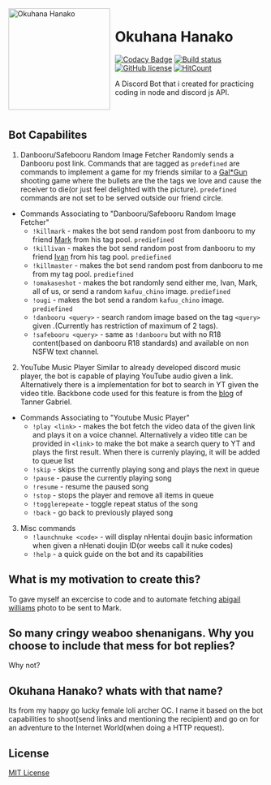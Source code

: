 <img width="200" height="200" align="left" style="float: left; margin: 0 10px 0 0;object-fit:contain" alt="Okuhana Hanako" src="https://raw.githubusercontent.com/BernabePosadas/OkuhanaHanakov2/clumsy_hanako/images/hanako_portrait.png">  

# Okuhana Hanako

[![Codacy Badge](https://app.codacy.com/project/badge/Grade/29ba8ef53cca42bda4cbe9729f22fa89)](https://www.codacy.com/manual/BernabePosadas/OkuhanaHanako?utm_source=github.com&amp;utm_medium=referral&amp;utm_content=BernabePosadas/OkuhanaHanako&amp;utm_campaign=Badge_Grade)
[![Build status](https://ci.appveyor.com/api/projects/status/afp6cat9tmuybasl?svg=true)](https://ci.appveyor.com/project/BernabePosadas/okuhanahanako)
[![GitHub license](https://img.shields.io/github/license/BernabePosadas/OkuhanaHanakov2)](https://github.com/BernabePosadas/OkuhanaHanakov2/blob/clumsy_hanako/LICENSE)
[![HitCount](http://hits.dwyl.com/BernabePosadas/OkuhanaHanakov2.svg)](http://hits.dwyl.com/BernabePosadas/OkuhanaHanakov2)

A Discord Bot that i created for practicing coding in node and discord js API. 
<br/><br/><br/>

## Bot Capabilites

1) Danbooru/Safebooru Random Image Fetcher
  Randomly sends a Danbooru post link. Commands that are tagged as `predefined` are commands to implement a game for my friends similar to a [Gal*Gun](https://en.wikipedia.org/wiki/Gal_Gun) shooting game where the bullets are the the tags we love and cause the receiver to die(or just feel delighted with the picture). `predefined` commands are not set to be served outside our friend circle.
  - Commands Associating to "Danbooru/Safebooru Random Image Fetcher" 
    - `!killmark` - makes the bot send random post from danbooru to my friend [Mark](https://web.facebook.com/MinaseAoi1) from his tag pool. `prediefined`
    - `!killivan` -  makes the bot send random post from danbooru to my friend [Ivan](https://web.facebook.com/johnivan.demesa) from his tag pool. `prediefined`
    - `!killmaster` - makes the bot send random post from danbooru to me from my tag pool. `prediefined`
    - `!omakaseshot` - makes the bot randomly send either me, Ivan, Mark, all of us, or send a random `kafuu_chino` image. `prediefined`
    - `!ougi` - makes the bot send a random `kafuu_chino` image. `prediefined`
    - `!danbooru <query>` - search random image based on the tag `<query>` given .(Currently has restriction of maximum of 2 tags). 
    - `!safebooru <query>` - same as `!danbooru` but with no R18 content(based on danbooru R18 standards) and available on non NSFW text channel.  

2) YouTube Music Player
   Similar to already developed discord music player, the bot is capable of playing YouTube audio given a link. Alternatively there is a implementation for bot to search in YT given the video title. Backbone code used for this feature is from the [blog](https://gabrieltanner.org/blog/dicord-music-bot) of Tanner Gabriel. 

 - Commands Associating to "Youtube Music Player"
    - `!play <link>` - makes the bot fetch the video data of the given link and plays it on a voice channel. Alternatively a video   title can be provided in `<link>` to make the bot make a search query to YT and plays the first result. When there is currenly playing, it will be added to queue list
    - `!skip` - skips the currently playing song and plays the next in queue
    - `!pause` - pause the currently playing song
    - `!resume` - resume the paused song
    - `!stop` - stops the player and remove all items in queue
    - `!togglerepeate` - toggle repeat status of the song
    - `!back` - go back to previously played song 
3) Misc commands
   - `!launchnuke <code>` - will display nHentai doujin basic information when given a nHenati doujin ID(or weebs call it nuke codes) 
   - `!help` - a quick guide on the bot and its capabilities 
## What is my motivation to create this? 
  To gave myself an excercise to code and to automate fetching [abigail williams](https://fategrandorder.fandom.com/wiki/Abigail_Williams) photo to be sent to Mark. 

 
## So many cringy weaboo shenanigans. Why you choose to include that mess for bot replies? 
   Why not? 

## Okuhana Hanako? whats with that name?
  Its from my happy go lucky female loli archer OC. I name it based on the bot capabilities to shoot(send links and mentioning the 
  recipient) and go on for an adventure to the Internet World(when doing a HTTP request).

## License 
 [MIT License](https://github.com/BernabePosadas/OkuhanaHanakov2/blob/clumsy_hanako/LICENSE)  


